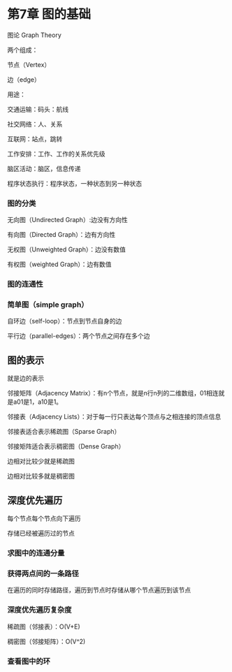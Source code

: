 # 第7章 图的基础

图论 Graph Theory

两个组成：

节点（Vertex）

边（edge）

用途：

交通运输：码头：航线

社交网络：人、关系

互联网：站点，跳转

工作安排：工作、工作的关系优先级

脑区活动：脑区，信息传递

程序状态执行：程序状态，一种状态到另一种状态

### 图的分类

无向图（Undirected Graph）:边没有方向性

有向图（Directed Graph）：边有方向性



无权图（Unweighted Graph）：边没有数值

有权图（weighted Graph）：边有数值



### 图的连通性



### 简单图（simple graph）

自环边（self-loop）：节点到节点自身的边

平行边（parallel-edges）：两个节点之间存在多个边



## 图的表示

就是边的表示

邻接矩阵（Adjacency Matrix）：有n个节点，就是n行n列的二维数组，01相连就是a01是1，a10是1。

邻接表（Adjacency Lists）：对于每一行只表达每个顶点与之相连接的顶点信息



邻接表适合表示稀疏图（Sparse Graph）

邻接矩阵适合表示稠密图（Dense Graph）

边相对比较少就是稀疏图

边相对比较多就是稠密图



## 深度优先遍历

每个节点每个节点向下遍历

存储已经被遍历过的节点

### 求图中的连通分量



### 获得两点间的一条路径

在遍历的同时存储路径，遍历到节点时存储从哪个节点遍历到该节点



### 深度优先遍历复杂度

稀疏图（邻接表）：O(V+E)

稠密图（邻接矩阵）：O(V^2)



### 查看图中的环



